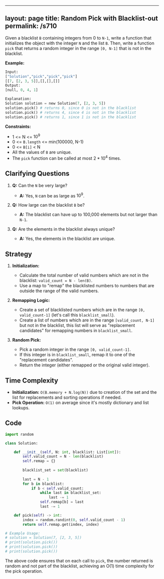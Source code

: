 
---
layout: page
title:  Random Pick with Blacklist-out
permalink: /s710
---

Given a blacklist `B` containing integers from 0 to `N-1`, write a function that initializes the object with the integer `N` and the list `B`. Then, write a function `pick` that returns a random integer in the range `[0, N-1]` that is not in the blacklist.

**Example:**

```python
Input:
["Solution","pick","pick","pick"]
[[7, [2, 3, 5]],[],[],[]]
Output:
[null, 0, 4, 1]

Explanation:
Solution solution = new Solution(7, [2, 3, 5])
solution.pick() # returns 0, since 0 is not in the blacklist
solution.pick() # returns 4, since 4 is not in the blacklist
solution.pick() # returns 1, since 1 is not in the blacklist
```

**Constraints:**

- 1 <= N <= $10^9$
- 0 <= `B.length` <= min(100000, N-1)
- 0 <= `B[i]` < N
- All the values of `B` are unique.
- The `pick` function can be called at most $2*10^4$ times.

## Clarifying Questions

1. **Q:** Can the `N` be very large?
    - **A:** Yes, `N` can be as large as $10^9$.

2. **Q:** How large can the blacklist `B` be?
    - **A:** The blacklist can have up to 100,000 elements but not larger than `N-1`.

3. **Q:** Are the elements in the blacklist always unique?
    - **A:** Yes, the elements in the blacklist are unique.

## Strategy

1. **Initialization:**
    - Calculate the total number of valid numbers which are not in the blacklist: `valid_count = N - len(B)`.
    - Use a map to "remap" the blacklisted numbers to numbers that are outside the range of the valid numbers.

2. **Remapping Logic:**
    - Create a set of blacklisted numbers which are in the range `[0, valid_count-1]` (let's call this `blacklist_small`).
    - Create a list of numbers which are in the range `[valid_count, N-1]` but not in the blacklist, this list will serve as "replacement candidates" for remapping numbers in `blacklist_small`.

3. **Random Pick:**
    - Pick a random integer in the range `[0, valid_count-1]`.
    - If this integer is in `blacklist_small`, remap it to one of the "replacement candidates".
    - Return the integer (either remapped or the original valid integer).

## Time Complexity

- **Initialization:** `O(B.memory + N.log(N))` due to creation of the set and the list for replacements and sorting operations if needed.
- **Pick Operation:** `O(1)` on average since it's mostly dictionary and list lookups.

## Code

```python
import random

class Solution:

    def __init__(self, N: int, blacklist: List[int]):
        self.valid_count = N - len(blacklist)
        self.remap = {}
        
        blacklist_set = set(blacklist)
        
        last = N - 1
        for b in blacklist:
            if b < self.valid_count:
                while last in blacklist_set:
                    last -= 1
                self.remap[b] = last
                last -= 1

    def pick(self) -> int:
        index = random.randint(0, self.valid_count - 1)
        return self.remap.get(index, index)

# Example Usage:
# solution = Solution(7, [2, 3, 5])
# print(solution.pick())
# print(solution.pick())
# print(solution.pick())
```

The above code ensures that on each call to `pick`, the number returned is random and not part of the blacklist, achieving an O(1) time complexity for the pick operation.